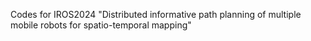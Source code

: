 Codes for IROS2024 "Distributed informative path planning of multiple mobile robots for spatio-temporal mapping"
